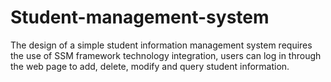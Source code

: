 # Student-management-system
The design of a simple student information management system requires the use of SSM framework technology integration, users can log in through the web page to add, delete, modify and query student information.
